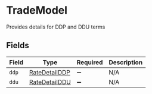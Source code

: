 # TradeModel

Provides details for DDP and DDU terms


## Fields

| Field                                                 | Type                                                  | Required                                              | Description                                           |
| ----------------------------------------------------- | ----------------------------------------------------- | ----------------------------------------------------- | ----------------------------------------------------- |
| `ddp`                                                 | [RateDetailDDP](../../models/shared/ratedetailddp.md) | :heavy_minus_sign:                                    | N/A                                                   |
| `ddu`                                                 | [RateDetailDDU](../../models/shared/ratedetailddu.md) | :heavy_minus_sign:                                    | N/A                                                   |